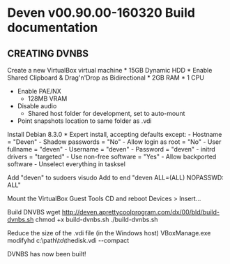 Deven v00.90.00-160320
Build documentation
===================

CREATING DVNBS
--------------
Create a new VirtualBox virtual machine
	* 15GB Dynamic HDD
	* Enable Shared Clipboard & Drag'n'Drop as Bidirectional
	* 2GB RAM
	* 1 CPU
  * Enable PAE/NX
	* 128MB VRAM
  * Disable audio
	* Shared host folder for development, set to auto-mount
  * Point snapshots location to same folder as .vdi
	
Install Debian 8.3.0
	* Expert install, accepting defaults except:
      - Hostname = "Deven"
      - Shadow passwords = "No"
      - Allow login as root = "No"
      - User fullname = "deven"
      - Username = "deven"
      - Password = "deven"
      - initrd drivers = "targeted"
      - Use non-free software = "Yes"
      - Allow backported software
      - Unselect everything in tasksel

Add "deven" to sudoers
	visudo
	Add to end "deven ALL=(ALL) NOPASSWD: ALL"

Mount the VirtualBox Guest Tools CD and reboot
	Devices > Insert...

Build DNVBS
	wget http://deven.aprettycoolprogram.com/dx/00/bld/build-dvnbs.sh
	chmod +x build-dvnbs.sh
	./build-dvnbs.sh

Reduce the size of the .vdi file (in the Windows host)
    VBoxManage.exe modifyhd c:\path\to\thedisk.vdi --compact
  
DVNBS has now been built!